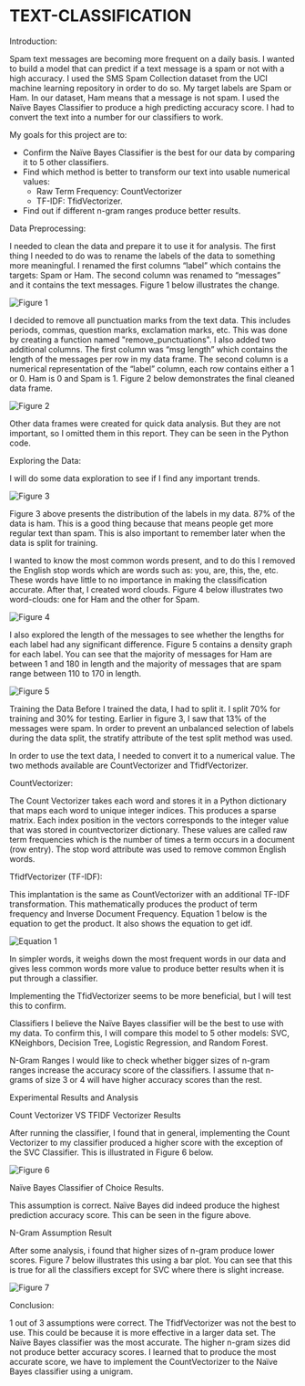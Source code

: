# TEXT-CLASSIFICATION


Introduction:

Spam text messages are becoming more frequent on a daily basis. I wanted to build a model that can predict if a text message is a spam or not with a high accuracy. I used the SMS Spam Collection dataset from the UCI machine learning repository in order to do so. My target labels are Spam or Ham. In our dataset, Ham means that a message is not spam. I used the Naïve Bayes Classifier to produce a high predicting accuracy score. I had to convert the text into a number for our classifiers to work. 

My goals for this project are to:

*	Confirm the Naïve Bayes Classifier is the best for our data by comparing it to 5 other classifiers.
*	Find which method is better to transform our text into usable numerical values:
    * Raw Term Frequency: CountVectorizer
    * TF-IDF: TfidVectorizer.
*	Find out if different n-gram ranges produce better results.


Data Preprocessing:

I needed to clean the data and prepare it to use it for analysis. The first thing I needed to do was to rename the labels of the data to something more meaningful. I renamed the first columns “label” which contains the targets: Spam or Ham. The second column was renamed to “messages” and it contains the text messages. Figure 1 below illustrates the change.

![Figure 1](Figure1.png)

I decided to remove all punctuation marks from the text data. This includes periods, commas, question marks, exclamation marks, etc. This was done by creating a function named "remove_punctuations". I also added two additional columns. The first column was “msg length” which contains the length of the messages per row in my data frame. The second column is a numerical representation of the “label” column, each row contains either a 1 or 0. Ham is 0 and Spam is 1. Figure 2 below demonstrates the final cleaned data frame.

![Figure 2](Figure2.png)

Other data frames were created for quick data analysis. But they are not important, so I omitted them in this report. They can be seen in the Python code.

Exploring the Data:

I will do some data exploration to see if I find any important trends.

![Figure 3](Figure3.png)

Figure 3 above presents the distribution of the labels in my data. 87% of the data is ham. This is a good thing because that means people get more regular text than spam. This is also important to remember later when the data is split for training. 

I wanted to know the most common words present, and to do this I removed the English stop words which are words such as: you, are, this, the, etc. These words have little to no importance in making the classification accurate. After that, I created word clouds.  Figure 4 below illustrates two word-clouds: one for Ham and the other for Spam.

![Figure 4](Figure4.png)

I also explored the length of the messages to see whether the lengths for each label had any significant difference. Figure 5 contains a density graph for each label. You can see that the majority of messages for Ham are between 1 and 180 in length and the majority of messages that are spam range between 110 to 170 in length.

![Figure 5](Figure5.png)

Training the Data
Before I trained the data, I had to split it. I split 70% for training and 30% for testing. Earlier in figure 3, I saw that 13% of the messages were spam. In order to prevent an unbalanced selection of labels during the data split, the stratify attribute of the test split method was used. 

In order to use the text data, I needed to convert it to a numerical value. The two methods available are CountVectorizer and TfidfVectorizer.

CountVectorizer:

The Count Vectorizer takes each word and stores it in a Python dictionary that maps each word to unique integer indices. This produces a sparse matrix. Each index position in the vectors corresponds to the integer value that was stored in countvectorizer dictionary. These values are called raw term frequencies which is the number of times a term occurs in a document (row entry). The stop word attribute was used to remove common English words.

TfidfVectorizer (TF-IDF):

This implantation is the same as CountVectorizer with an additional TF-IDF transformation. This mathematically produces the product of term frequency and Inverse Document Frequency. Equation 1 below is the equation to get the product. It also shows the equation to get idf. 

![Equation 1](Equation1.png)

In simpler words, it weighs down the most frequent words in our data and gives less common words more value to produce better results when it is put through a classifier.

Implementing the TfidVectorizer seems to be more beneficial, but I will test this to confirm.

Classifiers
I believe the Naïve Bayes classifier will be the best to use with my data. To confirm this, I will compare this model to 5 other models: SVC, KNeighbors, Decision Tree, Logistic Regression, and Random Forest.

N-Gram Ranges
I would like to check whether bigger sizes of n-gram ranges increase the accuracy score of the classifiers. I assume that n-grams of size 3 or 4 will have higher accuracy scores than the rest.

Experimental Results and Analysis

Count Vectorizer VS TFIDF Vectorizer Results

After running the classifier, I found that in general, implementing the Count Vectorizer to my classifier produced a higher score with the exception of the SVC Classifier. This is illustrated in Figure 6 below.

![Figure 6](Figure6.png)

Naïve Bayes Classifier of Choice Results.

This assumption is correct. Naïve Bayes did indeed produce the highest prediction accuracy score. This can be seen in the figure above.

N-Gram Assumption Result

After some analysis, i found that higher sizes of n-gram produce lower scores. Figure 7 below illustrates this using a bar plot. You can see that this is true for all the classifiers except for SVC where there is slight increase. 

![Figure 7](Figure7.png)

Conclusion:

1 out of 3 assumptions were correct. The TfidfVectorizer was not the best to use. This could be because it is more effective in a larger data set. The Naïve Bayes classifier was the most accurate. The higher n-gram sizes did not produce better accuracy scores. I learned that to produce the most accurate score, we have to implement the CountVectorizer to the Naïve Bayes classifier using a unigram. 
